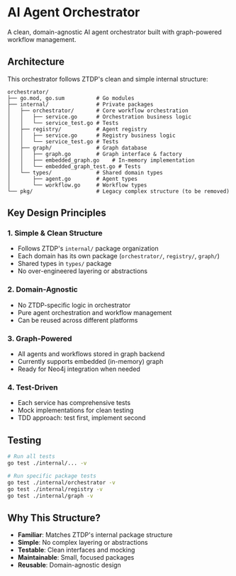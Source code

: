 # AI Agent Orchestrator

A clean, domain-agnostic AI agent orchestrator built with graph-powered workflow management.

## Architecture

This orchestrator follows ZTDP's clean and simple internal structure:

```
orchestrator/
├── go.mod, go.sum          # Go modules
├── internal/               # Private packages
│   ├── orchestrator/       # Core workflow orchestration
│   │   ├── service.go      # Orchestration business logic
│   │   └── service_test.go # Tests
│   ├── registry/           # Agent registry
│   │   ├── service.go      # Registry business logic  
│   │   └── service_test.go # Tests
│   ├── graph/              # Graph database
│   │   ├── graph.go        # Graph interface & factory
│   │   ├── embedded_graph.go    # In-memory implementation
│   │   └── embedded_graph_test.go # Tests
│   └── types/              # Shared domain types
│       ├── agent.go        # Agent types
│       └── workflow.go     # Workflow types
└── pkg/                    # Legacy complex structure (to be removed)
```

## Key Design Principles

### 1. **Simple & Clean Structure**
- Follows ZTDP's `internal/` package organization
- Each domain has its own package (`orchestrator/`, `registry/`, `graph/`)
- Shared types in `types/` package
- No over-engineered layering or abstractions

### 2. **Domain-Agnostic**
- No ZTDP-specific logic in orchestrator
- Pure agent orchestration and workflow management
- Can be reused across different platforms

### 3. **Graph-Powered**
- All agents and workflows stored in graph backend
- Currently supports embedded (in-memory) graph
- Ready for Neo4j integration when needed

### 4. **Test-Driven**
- Each service has comprehensive tests
- Mock implementations for clean testing
- TDD approach: test first, implement second

## Testing

```bash
# Run all tests
go test ./internal/... -v

# Run specific package tests
go test ./internal/orchestrator -v
go test ./internal/registry -v
go test ./internal/graph -v
```

## Why This Structure?

- **Familiar**: Matches ZTDP's internal package structure
- **Simple**: No complex layering or abstractions
- **Testable**: Clean interfaces and mocking
- **Maintainable**: Small, focused packages
- **Reusable**: Domain-agnostic design
